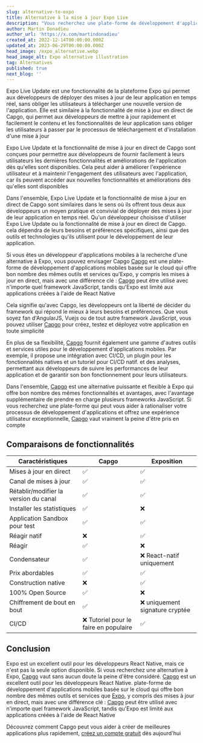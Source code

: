 ```yaml
---
slug: alternative-to-expo
title: Alternative à la mise à jour Expo Live
description: "Vous recherchez une plate-forme de développement d'applications mobiles offrant la commodité des mises à jour en direct d'Expo sans la limitation d'être liée à React Native\_? Découvrez Capgo."
author: Martin Donadieu
author_url: 'https://x.com/martindonadieu'
created_at: 2022-12-14T00:00:00.000Z
updated_at: 2023-06-29T00:00:00.000Z
head_image: /expo_alternative.webp
head_image_alt: Expo alternative illustration
tag: Alternatives
published: true
next_blog: ''
---
```


Expo Live Update est une fonctionnalité de la plateforme Expo qui permet aux développeurs de déployer des mises à jour de leur application en temps réel, sans obliger les utilisateurs à télécharger une nouvelle version de l'application. Elle est similaire à la fonctionnalité de mise à jour en direct de Capgo, qui permet aux développeurs de mettre à jour rapidement et facilement le contenu et les fonctionnalités de leur application sans obliger les utilisateurs à passer par le processus de téléchargement et d'installation d'une mise à jour

Expo Live Update et la fonctionnalité de mise à jour en direct de Capgo sont conçues pour permettre aux développeurs de fournir facilement à leurs utilisateurs les dernières fonctionnalités et améliorations de l'application dès qu'elles sont disponibles. Cela peut aider à améliorer l'expérience utilisateur et à maintenir l'engagement des utilisateurs avec l'application, car ils peuvent accéder aux nouvelles fonctionnalités et améliorations dès qu'elles sont disponibles

Dans l'ensemble, Expo Live Update et la fonctionnalité de mise à jour en direct de Capgo sont similaires dans le sens où ils offrent tous deux aux développeurs un moyen pratique et convivial de déployer des mises à jour de leur application en temps réel. Qu'un développeur choisisse d'utiliser Expo Live Update ou la fonctionnalité de mise à jour en direct de Capgo. cela dépendra de leurs besoins et préférences spécifiques, ainsi que des outils et technologies qu'ils utilisent pour le développement de leur application.



Si vous êtes un développeur d'applications mobiles à la recherche d'une alternative à Expo, vous pouvez envisager Capgo [Capgo](/register/) est une plate-forme de développement d'applications mobiles basée sur le cloud qui offre bon nombre des mêmes outils et services qu'Expo, y compris les mises à jour en direct, mais avec une différence clé : [Capgo](/register/) peut être utilisé avec n'importe quel framework JavaScript, tandis qu'Expo est limité aux applications créées à l'aide de React Native

Cela signifie qu'avec Capgo, les développeurs ont la liberté de décider du framework qui répond le mieux à leurs besoins et préférences. Que vous soyez fan d'AngularJS, Vuejs ou de tout autre framework JavaScript, vous pouvez utiliser [Capgo](/register/) pour créez, testez et déployez votre application en toute simplicité

En plus de sa flexibilité, [Capgo](/register/) fournit également une gamme d'autres outils et services utiles pour le développement d'applications mobiles. Par exemple, il propose une intégration avec CI/CD, un plugin pour les fonctionnalités natives et un tutoriel pour CI/CD natif. et des analyses, permettant aux développeurs de suivre les performances de leur application et de garantir son bon fonctionnement pour leurs utilisateurs.

Dans l'ensemble, [Capgo](/register/) est une alternative puissante et flexible à Expo qui offre bon nombre des mêmes fonctionnalités et avantages, avec l'avantage supplémentaire de prendre en charge plusieurs frameworks JavaScript. Si vous recherchez une plate-forme qui peut vous aider à rationaliser votre processus de développement d'applications et offrez une expérience utilisateur exceptionnelle, [Capgo](/register/) vaut vraiment la peine d'être pris en compte


## Comparaisons de fonctionnalités

| Caractéristiques | Capgo | Exposition |
| --- | --- | --- |
| Mises à jour en direct | ✅ | ✅ |
| Canal de mises à jour | ✅ | ✅ |
| Rétablir/modifier la version du canal | ✅ | ✅ |
| Installer les statistiques | ✅ | ❌ |
| Application Sandbox pour test | ✅ | ✅ |
| Réagir natif | ❌ | ✅ |
| Réagir | ✅ | ❌ |
| Condensateur | ✅ | ❌ React-natif uniquement |
| Prix ​​abordables | ✅ | ✅ |
| Construction native | ❌ | ✅ |
| 100% Open Source | ✅ | ❌ |
| Chiffrement de bout en bout | ✅ | ❌ uniquement signature cryptée |
| CI/CD | ❌ Tutoriel pour le faire en populaire | ✅ |

## Conclusion

Expo est un excellent outil pour les développeurs React Native, mais ce n'est pas la seule option disponible. Si vous recherchez une alternative à Expo, [Capgo](/register/) vaut sans aucun doute la peine d'être considéré. [Capgo](/register/) est un excellent outil pour les développeurs React Native. plate-forme de développement d'applications mobiles basée sur le cloud qui offre bon nombre des mêmes outils et services que [Expo](https://expodev/), y compris des mises à jour en direct, mais avec une différence clé : [Capgo](/register/) peut être utilisé avec n'importe quel framework JavaScript, tandis qu'Expo est limité aux applications créées à l'aide de React Native

Découvrez comment Capgo peut vous aider à créer de meilleures applications plus rapidement, [créez un compte gratuit](/register/) dès aujourd'hui